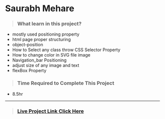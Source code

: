 #  **Saurabh Mehare**

>### What learn in this project?
- mostly used positioning property
- html page proper structuring
- object-position
- How to Select any class throw CSS  Selector Property
- How to  change color in SVG file image 
- Navigation_bar Positioning
- adjust size of any image and text
- flexBox Property 

>### Time Required to Complete This Project
- 8.5hr 

---
>### [Live Project Link Click Here ](https://project15-dance.netlify.app/)
